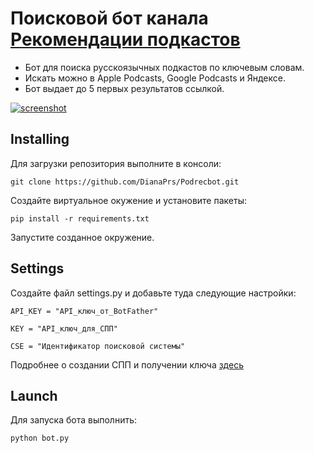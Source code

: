 Поисковой бот канала [Рекомендации подкастов](http://t.me/podrec) 
========

- Бот для поиска русскоязычных подкастов по ключевым словам. 
- Искать можно в Apple Podcasts, Google Podcasts и Яндексе.
- Бот выдает до 5 первых результатов ссылкой. 

<a href="https://i.ibb.co/7CZyS1K/screenshot.jpg" target="new"><img src="https://i.ibb.co/pwMX1Ld/screenshot.jpg" alt="screenshot" border="0"></a>

Installing
----------
Для загрузки репозитория выполните в консоли:
```
git clone https://github.com/DianaPrs/Podrecbot.git
```
Создайте виртуальное окужение и установите пакеты:
```
pip install -r requirements.txt
```
Запустите созданное окружение.

Settings
--------
Создайте файл settings.py и добавьте туда следующие настройки:
```
API_KEY = "API_ключ_от_BotFather"

KEY = "API_ключ_для_СПП"

CSE = "Идентификатор поисковой системы"
```

Подробнее о создании СПП и получении ключа [здесь](https://developers.google.com/custom-search/v1/overview)

Launch
------
Для запуска бота выполнить:
```
python bot.py
```
    
